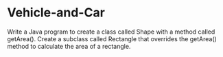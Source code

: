 # Vehicle-and-Car


 Write a Java program to create a class called Shape with a method called
 getArea(). Create a subclass called Rectangle that overrides the getArea()
 method to calculate the area of a rectangle.
